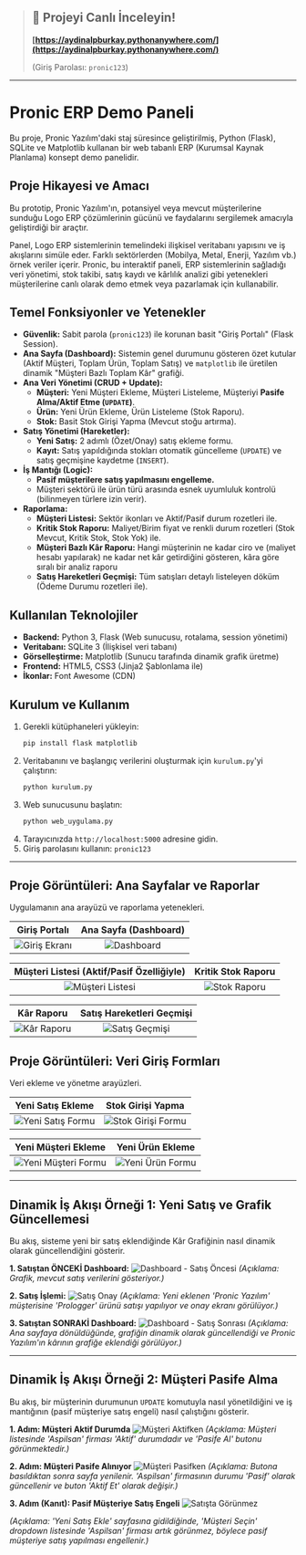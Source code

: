 > ## 🚀 Projeyi Canlı İnceleyin!
>
> **[https://aydinalpburkay.pythonanywhere.com/](https://aydinalpburkay.pythonanywhere.com/)**
>
> (Giriş Parolası: `pronic123`)

---
# Pronic ERP Demo Paneli
Bu proje, Pronic Yazılım'daki staj süresince geliştirilmiş, Python (Flask), SQLite ve Matplotlib kullanan bir web tabanlı ERP (Kurumsal Kaynak Planlama) konsept demo panelidir.

## Proje Hikayesi ve Amacı

Bu prototip, Pronic Yazılım'ın, potansiyel veya mevcut müşterilerine sunduğu Logo ERP çözümlerinin gücünü ve faydalarını sergilemek amacıyla geliştirdiği bir araçtır.

Panel, Logo ERP sistemlerinin temelindeki ilişkisel veritabanı yapısını ve iş akışlarını simüle eder. Farklı sektörlerden (Mobilya, Metal, Enerji, Yazılım vb.) örnek veriler içerir. Pronic, bu interaktif paneli, ERP sistemlerinin sağladığı veri yönetimi, stok takibi, satış kaydı ve kârlılık analizi gibi yetenekleri müşterilerine canlı olarak demo etmek veya pazarlamak için kullanabilir.

## Temel Fonksiyonler ve Yetenekler

* **Güvenlik:** Sabit parola (`pronic123`) ile korunan basit "Giriş Portalı" (Flask Session).
* **Ana Sayfa (Dashboard):** Sistemin genel durumunu gösteren özet kutular (Aktif Müşteri, Toplam Ürün, Toplam Satış) ve `matplotlib` ile üretilen dinamik "Müşteri Bazlı Toplam Kâr" grafiği.
* **Ana Veri Yönetimi (CRUD + Update):**
    * **Müşteri:** Yeni Müşteri Ekleme, Müşteri Listeleme, Müşteriyi **Pasife Alma/Aktif Etme (`UPDATE`)**.
    * **Ürün:** Yeni Ürün Ekleme, Ürün Listeleme (Stok Raporu).
    * **Stok:** Basit Stok Girişi Yapma (Mevcut stoğu artırma).
* **Satış Yönetimi (Hareketler):**
    * **Yeni Satış:** 2 adımlı (Özet/Onay) satış ekleme formu.
    * **Kayıt:** Satış yapıldığında stokları otomatik güncelleme (`UPDATE`) ve satış geçmişine kaydetme (`INSERT`).
* **İş Mantığı (Logic):**
    * **Pasif müşterilere satış yapılmasını engelleme.**
    * Müşteri sektörü ile ürün türü arasında esnek uyumluluk kontrolü (bilinmeyen türlere izin verir).
* **Raporlama:**
    * **Müşteri Listesi:** Sektör ikonları ve Aktif/Pasif durum rozetleri ile.
    * **Kritik Stok Raporu:** Maliyet/Birim fiyat ve renkli durum rozetleri (Stok Mevcut, Kritik Stok, Stok Yok) ile.
    * **Müşteri Bazlı Kâr Raporu:** Hangi müşterinin ne kadar ciro ve (maliyet hesabı yapılarak) ne kadar net kâr getirdiğini gösteren, kâra göre sıralı bir analiz raporu
    * **Satış Hareketleri Geçmişi:** Tüm satışları detaylı listeleyen döküm (Ödeme Durumu rozetleri ile).

## Kullanılan Teknolojiler

* **Backend:** Python 3, Flask (Web sunucusu, rotalama, session yönetimi)
* **Veritabanı:** SQLite 3 (İlişkisel veri tabanı)
* **Görselleştirme:** Matplotlib (Sunucu tarafında dinamik grafik üretme)
* **Frontend:** HTML5, CSS3 (Jinja2 Şablonlama ile)
* **İkonlar:** Font Awesome (CDN)

## Kurulum ve Kullanım

1.  Gerekli kütüphaneleri yükleyin:
    ```bash
    pip install flask matplotlib
    ```
2.  Veritabanını ve başlangıç verilerini oluşturmak için `kurulum.py`'yi çalıştırın:
    ```bash
    python kurulum.py
    ```
3.  Web sunucusunu başlatın:
    ```bash
    python web_uygulama.py
    ```
4.  Tarayıcınızda `http://localhost:5000` adresine gidin.
5.  Giriş parolasını kullanın: `pronic123`

---

## Proje Görüntüleri: Ana Sayfalar ve Raporlar

Uygulamanın ana arayüzü ve raporlama yetenekleri.

| Giriş Portalı | Ana Sayfa (Dashboard) |
| :---: | :---: |
| ![Giriş Ekranı](gorseller/01-login.png) | ![Dashboard](gorseller/02-dashboard.png) |

| Müşteri Listesi (Aktif/Pasif Özelliğiyle) | Kritik Stok Raporu |
| :---: | :---: |
| ![Müşteri Listesi](gorseller/03-musteri-listesi.png) | ![Stok Raporu](gorseller/04-stok-raporu.png) |

| Kâr Raporu | Satış Hareketleri Geçmişi |
| :---: | :---: |
| ![Kâr Raporu](gorseller/05-kar-raporu.png) | ![Satış Geçmişi](gorseller/06-satis-gecmisi.png) |

## Proje Görüntüleri: Veri Giriş Formları

Veri ekleme ve yönetme arayüzleri.

| Yeni Satış Ekleme | Stok Girişi Yapma |
| :---: | :---: |
| ![Yeni Satış Formu](gorseller/07-yeni-satis-formu.png) | ![Stok Girişi Formu](gorseller/08-stok-giris-formu.png) |

| Yeni Müşteri Ekleme | Yeni Ürün Ekleme |
| :---: | :---: |
| ![Yeni Müşteri Formu](gorseller/09-yeni-musteri-formu.png) | ![Yeni Ürün Formu](gorseller/10-yeni-urun-formu.png) |

---

## Dinamik İş Akışı Örneği 1: Yeni Satış ve Grafik Güncellemesi

Bu akış, sisteme yeni bir satış eklendiğinde Kâr Grafiğinin nasıl dinamik olarak güncellendiğini gösterir.

**1. Satıştan ÖNCEKİ Dashboard:**
![Dashboard - Satış Öncesi](gorseller/11-dashboard-once.png)
*(Açıklama: Grafik, mevcut satış verilerini gösteriyor.)*

**2. Satış İşlemi:**
![Satış Onay](gorseller/12-satis-onay.png)
*(Açıklama: Yeni eklenen 'Pronic Yazılım' müşterisine 'Prologger' ürünü satışı yapılıyor ve onay ekranı görülüyor.)*

**3. Satıştan SONRAKİ Dashboard:**
![Dashboard - Satış Sonrası](gorseller/13-dashboard-sonra.png)
*(Açıklama: Ana sayfaya dönüldüğünde, grafiğin dinamik olarak güncellendiği ve Pronic Yazılım'ın kârının grafiğe eklendiği görülüyor.)*

---

## Dinamik İş Akışı Örneği 2: Müşteri Pasife Alma

Bu akış, bir müşterinin durumunun `UPDATE` komutuyla nasıl yönetildiğini ve iş mantığının (pasif müşteriye satış engeli) nasıl çalıştığını gösterir.

**1. Adım: Müşteri Aktif Durumda**
![Müşteri Aktifken](gorseller/14-musteri-listesi-aktif.png)
*(Açıklama: Müşteri listesinde 'Aspilsan' firması 'Aktif' durumdadır ve 'Pasife Al' butonu görünmektedir.)*

**2. Adım: Müşteri Pasife Alınıyor**
![Müşteri Pasifken](gorseller/15-musteri-listesi-pasif.png)
*(Açıklama: Butona basıldıktan sonra sayfa yenilenir. 'Aspilsan' firmasının durumu 'Pasif' olarak güncellenir ve buton 'Aktif Et' olarak değişir.)*

**3. Adım (Kanıt): Pasif Müşteriye Satış Engeli**
![Satışta Görünmez](gorseller/16-satis-listesinde-yok.png)

*(Açıklama: 'Yeni Satış Ekle' sayfasına gidildiğinde, 'Müşteri Seçin' dropdown listesinde 'Aspilsan' firması artık görünmez, böylece pasif müşteriye satış yapılması engellenir.)*
